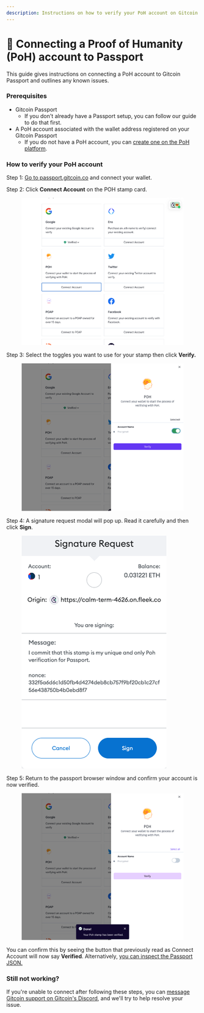 ```yaml
---
description: Instructions on how to verify your PoH account on Gitcoin Passport.
---
```


# 🔌 Connecting a Proof of Humanity (PoH) account to Passport

This guide gives instructions on connecting a PoH account to Gitcoin Passport and outlines any known issues.

### Prerequisites

* Gitcoin Passport
  * If you don't already have a Passport setup, you can follow our guide to do that first.
* A PoH account associated with the wallet address registered on your Gitcoin Passport
  * If you do not have a PoH account, you can [create one on the PoH platform](https://www.proofofhumanity.id/).

### How to verify your PoH account

Step 1: [Go to passport.gitcoin.co](https://passport.gitcoin.co/) and connect your wallet.

Step 2: Click **Connect Account** on the POH stamp card.

<figure><img src="../../.gitbook/assets/poh-one.png" alt=""><figcaption></figcaption></figure>

Step 3: Select the toggles you want to use for your stamp then click **Verify.**

<figure><img src="../../.gitbook/assets/poh-three.png" alt=""><figcaption></figcaption></figure>

Step 4: A signature request modal will pop up. Read it carefully and then click **Sign**.

<figure><img src="../../.gitbook/assets/poh-four.png" alt=""><figcaption></figcaption></figure>

Step 5: Return to the passport browser window and confirm your account is now verified.

<figure><img src="../../.gitbook/assets/poh-five.png" alt=""><figcaption></figcaption></figure>

You can confirm this by seeing the button that previously read as Connect Account will now say **Verified**. Alternatively, [you can inspect the Passport JSON.](../common-questions/how-to-access-your-passport-json.md)

### Still not working?

If you're unable to connect after following these steps, you can [message Gitcoin support on Gitcoin's Discord](https://discord.gg/b5PEjyVFXT), and we'll try to help resolve your issue.
